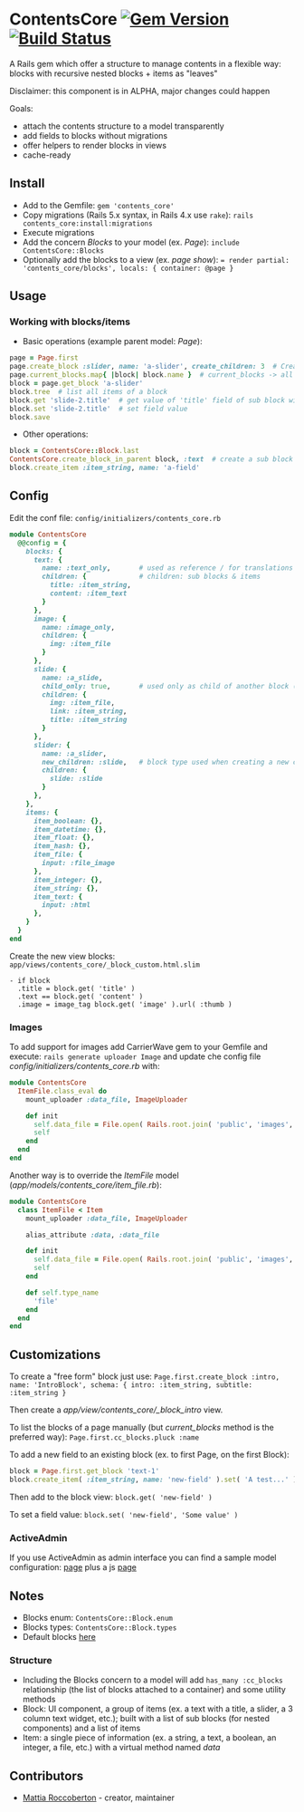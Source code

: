 # ContentsCore [![Gem Version](https://badge.fury.io/rb/contents_core.svg)](https://badge.fury.io/rb/contents_core) [![Build Status](https://travis-ci.org/blocknotes/contents_core.svg)](https://travis-ci.org/blocknotes/contents_core)

A Rails gem which offer a structure to manage contents in a flexible way: blocks with recursive nested blocks + items as "leaves"

Disclaimer: this component is in ALPHA, major changes could happen

Goals:
- attach the contents structure to a model transparently
- add fields to blocks without migrations
- offer helpers to render blocks in views
- cache-ready

## Install

- Add to the Gemfile:
`gem 'contents_core'`
- Copy migrations (Rails 5.x syntax, in Rails 4.x use `rake`):
`rails contents_core:install:migrations`
- Execute migrations
- Add the concern *Blocks* to your model (ex. *Page*): `include ContentsCore::Blocks`
- Optionally add the blocks to a view (ex. *page show*): `= render partial: 'contents_core/blocks', locals: { container: @page }`

## Usage

### Working with blocks/items

- Basic operations (example parent model: *Page*):
```ruby
page = Page.first
page.create_block :slider, name: 'a-slider', create_children: 3  # Create a silder with 3 slides
page.current_blocks.map{ |block| block.name }  # current_blocks -> all published ordered blocks and query cached
block = page.get_block 'a-slider'
block.tree  # list all items of a block
block.get 'slide-2.title'  # get value of 'title' field of sub block with name 'slide-2' (name automatically generated at creation)
block.set 'slide-2.title'  # set field value
block.save
```

- Other operations:
```ruby
block = ContentsCore::Block.last
ContentsCore.create_block_in_parent block, :text  # create a sub block in a block
block.create_item :item_string, name: 'a-field'
```

## Config

Edit the conf file: `config/initializers/contents_core.rb`

```ruby
module ContentsCore
  @@config = {
    blocks: {
      text: {
        name: :text_only,       # used as reference / for translations
        children: {             # children: sub blocks & items
          title: :item_string,
          content: :item_text
        }
      },
      image: {
        name: :image_only,
        children: {
          img: :item_file
        }
      },
      slide: {
        name: :a_slide,
        child_only: true,       # used only as child of another block (slider)
        children: {
          img: :item_file,
          link: :item_string,
          title: :item_string
        }
      },
      slider: {
        name: :a_slider,
        new_children: :slide,   # block type used when creating a new child with default params
        children: {
          slide: :slide
        }
      },
    },
    items: {
      item_boolean: {},
      item_datetime: {},
      item_float: {},
      item_hash: {},
      item_file: {
        input: :file_image
      },
      item_integer: {},
      item_string: {},
      item_text: {
        input: :html
      },
    }
  }
end
```

Create the new view blocks: `app/views/contents_core/_block_custom.html.slim`

```slim
- if block
  .title = block.get( 'title' )
  .text == block.get( 'content' )
  .image = image_tag block.get( 'image' ).url( :thumb )
```

### Images

To add support for images add CarrierWave gem to your Gemfile and execute: `rails generate uploader Image` and update che config file *config/initializers/contents_core.rb* with:

```rb
module ContentsCore
  ItemFile.class_eval do
    mount_uploader :data_file, ImageUploader

    def init
      self.data_file = File.open( Rails.root.join( 'public', 'images', 'original', 'missing.jpg' ) )
      self
    end
  end
end
```

Another way is to override the *ItemFile* model (*app/models/contents_core/item_file.rb*):

```rb
module ContentsCore
  class ItemFile < Item
    mount_uploader :data_file, ImageUploader

    alias_attribute :data, :data_file

    def init
      self.data_file = File.open( Rails.root.join( 'public', 'images', 'original', 'missing.jpg' ) )
      self
    end

    def self.type_name
      'file'
    end
  end
end
```

## Customizations

To create a "free form" block just use: `Page.first.create_block :intro, name: 'IntroBlock', schema: { intro: :item_string, subtitle: :item_string }`

Then create a *app/view/contents_core/_block_intro* view.

To list the blocks of a page manually (but *current_blocks* method is the preferred way): `Page.first.cc_blocks.pluck :name`

To add a new field to an existing block (ex. to first Page, on the first Block):

```rb
block = Page.first.get_block 'text-1'
block.create_item( :item_string, name: 'new-field' ).set( 'A test...' ).save
```

Then add to the block view: `block.get( 'new-field' )`

To set a field value: `block.set( 'new-field', 'Some value' )`

### ActiveAdmin

If you use ActiveAdmin as admin interface you can find a sample model configuration: [page](extra/active_admin_page.rb) plus a js [page](extra/active_admin.js)

## Notes

- Blocks enum: `ContentsCore::Block.enum`
- Blocks types: `ContentsCore::Block.types`
- Default blocks [here](config/initializers/contents_core.rb)

### Structure

- Including the Blocks concern to a model will add `has_many :cc_blocks` relationship (the list of blocks attached to a container) and some utility methods
- Block: UI component, a group of items (ex. a text with a title, a slider, a 3 column text widget, etc.); built with a list of sub blocks (for nested components) and a list of items
- Item: a single piece of information (ex. a string, a text, a boolean, an integer, a file, etc.) with a virtual method named *data*

## Contributors

- [Mattia Roccoberton](http://blocknot.es) - creator, maintainer

